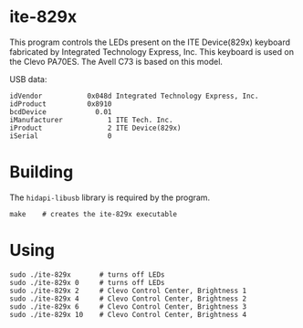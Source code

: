 # ite-829x

This program controls the LEDs present on the ITE Device(829x) keyboard
fabricated by Integrated Technology Express, Inc.
This keyboard is used on the Clevo PA70ES.
The Avell C73 is based on this model.

USB data:

    idVendor           0x048d Integrated Technology Express, Inc.
    idProduct          0x8910
    bcdDevice            0.01
    iManufacturer           1 ITE Tech. Inc.
    iProduct                2 ITE Device(829x)
    iSerial                 0

# Building

The `hidapi-libusb` library is required by the program.

    make    # creates the ite-829x executable

# Using

    sudo ./ite-829x       # turns off LEDs
    sudo ./ite-829x 0     # turns off LEDs
    sudo ./ite-829x 2     # Clevo Control Center, Brightness 1
    sudo ./ite-829x 4     # Clevo Control Center, Brightness 2
    sudo ./ite-829x 6     # Clevo Control Center, Brightness 3
    sudo ./ite-829x 10    # Clevo Control Center, Brightness 4
